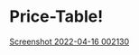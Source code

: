 # Price-Table!

[Screenshot 2022-04-16 002130](https://user-images.githubusercontent.com/93243926/163633967-e6b3910e-85f7-4a8e-8a19-8383f203c35a.png)
